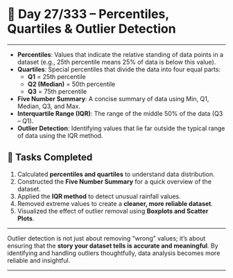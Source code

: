 # 🌟 Day 27/333 – Percentiles, Quartiles & Outlier Detection  


---

  
- **Percentiles**: Values that indicate the relative standing of data points in a dataset (e.g., 25th percentile means 25% of data is below this value).  
- **Quartiles**: Special percentiles that divide the data into four equal parts:  
  - **Q1** = 25th percentile  
  - **Q2 (Median)** = 50th percentile  
  - **Q3** = 75th percentile  
- **Five Number Summary**: A concise summary of data using Min, Q1, Median, Q3, and Max.  
- **Interquartile Range (IQR)**: The range of the middle 50% of the data (Q3 – Q1).  
- **Outlier Detection**: Identifying values that lie far outside the typical range of data using the IQR method.  


## 🎯 Tasks Completed  
1. Calculated **percentiles and quartiles** to understand data distribution.  
2. Constructed the **Five Number Summary** for a quick overview of the dataset.  
3. Applied the **IQR method** to detect unusual rainfall values.  
4. Removed extreme values to create a **cleaner, more reliable dataset**.  
5. Visualized the effect of outlier removal using **Boxplots and Scatter Plots**.  

---

Outlier detection is not just about removing “wrong” values; it’s about ensuring that the **story your dataset tells is accurate and meaningful**. By identifying and handling outliers thoughtfully, data analysis becomes more reliable and insightful.  

---
